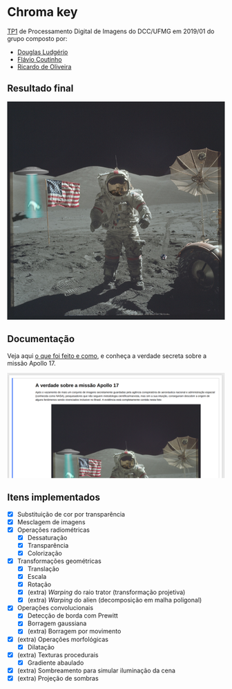 # Chroma key

[TP1](docs/tp1_enunciado.pdf) de Processamento Digital de Imagens do
DCC/UFMG em 2019/01 do grupo composto por:

- [Douglas Ludgério](https://github.com/douglaslud)
- [Flávio Coutinho](https://github.com/fegemo)
- [Ricardo de Oliveira](https://github.com/Tsuchiryu)

## Resultado final

![Foto de um astronauta na lua, com um disco voador abduzindo um porco e uma latinha de pepsi pisada no chão](what-rly-happened-on-the-moon.png)

## Documentação

Veja aqui [o que foi feito e como][explicacao], e conheça a verdade
secreta sobre a missão Apollo 17.

[![](docs/explicacao.png)][explicacao]

[explicacao]: verdade.ipynb

## Itens implementados

- [x] Substituição de cor por transparência
- [x] Mesclagem de imagens
- [x] Operações radiométricas
  - [x] Dessaturação
  - [x] Transparência
  - [x] Colorização
- [x] Transformações geométricas
  - [x] Translação
  - [x] Escala
  - [x] Rotação
  - [x] (extra) _Warping_ do raio trator (transformação projetiva)
  - [x] (extra) _Warping_ do alien (decomposição em malha poligonal)
- [x] Operações convolucionais
  - [x] Detecção de borda com Prewitt
  - [x] Borragem gaussiana
  - [x] (extra) Borragem por movimento
- [x] (extra) Operações morfológicas
  - [x] Dilatação
- [x] (extra) Texturas procedurais
  - [x] Gradiente abaulado
- [x] (extra) Sombreamento para simular iluminação da cena
- [x] (extra) Projeção de sombras
